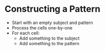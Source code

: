 # Constructing a Pattern

<!-- %% svg-grid: none -->

* Start with an empty subject and pattern
* Process the cells one-by-one
* For each cell:
    * Add something to the subject
    * Add something to the pattern

